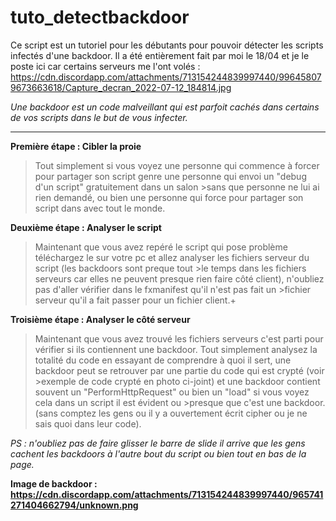 # tuto_detectbackdoor

Ce script est un tutoriel pour les débutants pour pouvoir détecter les scripts infectés d'une backdoor.
Il a été entièrement fait par moi le 18/04 et je le poste ici car certains serveurs me l'ont volés :
https://cdn.discordapp.com/attachments/713154244839997440/996458079673663618/Capture_decran_2022-07-12_184814.jpg

*Une backdoor est un code malveillant qui est parfoit cachés dans certains de vos scripts dans le but de vous infecter.*

---------------

**Première étape : Cibler la proie**

>Tout simplement si vous voyez une personne qui commence à forcer pour partager son script genre une personne qui envoi un "debug d'un script" gratuitement dans un salon >sans que personne ne lui ai rien demandé, ou bien une personne qui force pour partager son script dans avec tout le monde.

**Deuxième étape : Analyser le script**

>Maintenant que vous avez repéré le script qui pose problème téléchargez le sur votre pc et allez analyser les fichiers serveur du script (les backdoors sont preque tout >le temps dans les fichiers serveurs car elles ne peuvent presque rien faire côté client), n'oubliez pas d'aller vérifier dans le fxmanifest qu'il n'est pas fait un >fichier serveur qu'il a fait passer pour un fichier client.+

**Troisième étape : Analyser le côté serveur**

>Maintenant que vous avez trouvé les fichiers serveurs c'est parti pour vérifier si ils contiennent une backdoor.
>Tout simplement analysez la totalité du code en essayant de comprendre à quoi il sert, une backdoor peut se retrouver par une partie du code qui est crypté (voir >exemple de code crypté en photo ci-joint) et une backdoor contient souvent un "PerformHttpRequest" ou bien un "load" si vous voyez cela dans un script il est évident ou >presque que c'est une backdoor.
>(sans comptez les gens ou il y a ouvertement écrit cipher ou je ne sais quoi dans leur code).

*PS : n'oubliez pas de faire glisser le barre de slide il arrive que les gens cachent les backdoors à l'autre bout du script ou bien tout en bas de la page.*

**Image de backdoor : https://cdn.discordapp.com/attachments/713154244839997440/965741271404662794/unknown.png**
